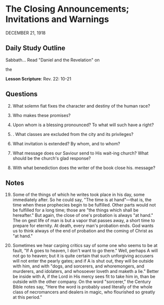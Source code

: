 # The Closing Announcements; Invitations and Warnings
DECEMBER 21, 1918

## Daily Study Outline

Sabbath... Read "Daniel and the Revelation" on

the

**Lesson Scripture**: Rev. 22: 10-21

## Questions

2. What solemn fiat fixes the character and destiny of the human race? 

5. Who makes these promises? 

6. Upon whom is a blessing pronounced? To what will such have a right? 

7. . What classes are excluded from the city and its privileges? 

10. What invitation is extended? By whom, and to whom? 

12. What message does our Saviour send to His wait-ing church? What should be the church's glad response? 

13. With what benediction does the writer of the book close his. message? 

## Notes

19. Some of the things of which he writes took place in his day, some immediately after. So he could say, "The time is at hand"—that is, the time when these prophecies begin to be fulfilled. Other parts would not be fulfilled for a long time; those are "the things which shall be hereafter." But again, the close of one's probation is always "at hand." The on gest life of man is but a vapor that passes away, a short time to prepare for eternity. At death, every man's probation ends. God wants us to think always of the end of probation and the coming of Christ as "at hand."

2. Sometimes we hear carping critics say of some one who seems to be at fault, "If A goes to heaven, I don't want to go there." Well, perhaps A will not go to heaven; but it is quite certain that such unforgiving accusers will not enter the pearly gates; and if A is shut out, they will be outside with him, and with "dogs, and sorcerers, and whoremongers, and murderers, and idolaters, and whosoever loveth and maketh a lie." Better be inside with A, if the Lord in His mercy sees fit to take him in, than be outside with the other company. On the word "sorcerer," the Century Bible notes say, "Here the word is probably used literally of the whole class of necromancers and dealers in magic, who flourished so greatly at this period."
